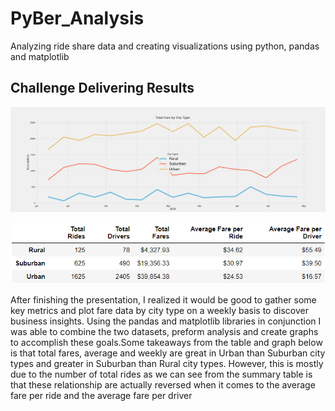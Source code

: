 # PyBer_Analysis
Analyzing ride share data and creating visualizations using python, pandas and matplotlib

## Challenge Delivering Results

![Challenge](Analysis/Challenge.png)

![ChallengeTable](Analysis/ChallengeTable.PNG)

After finishing the presentation, I realized it would be good to gather some key metrics and plot fare data by city type on a weekly basis to discover business insights. Using the pandas and matplotlib libraries in conjunction I was able to combine the two datasets, preform analysis and create graphs to accomplish these goals.Some takeaways from the table and graph below is that total fares, average and weekly are great in Urban than Suburban city types and greater in Suburban than Rural city types. However, this is mostly due to the number of total rides as we can see from the summary table is that these relationship are actually reversed when it comes to the average fare per ride and the average fare per driver


